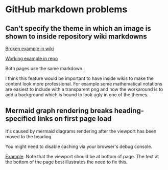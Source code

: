 # GitHub markdown problems

## Can't specify the theme in which an image is shown to inside repository wiki markdowns
[Broken example in wiki](https://github.com/anttiharju/github-bugreport/wiki)

[Working example in repo](light-dark-example.md)

Both pages use the same markdown.

I think this feature would be important to have inside wikis to make the content look more professional. For example some mathematical notations are easiest to include with a transparent png and now the workaround is to add a background which is bound to look ugly in one of the themes. 

## Mermaid graph rendering breaks heading-specified links on first page load

It's caused by mermaid diagrams rendering after the viewport has been moved to the heading.

You might need to disable caching via your browser's debug console.

[Example](broken-heading-link.md#absolute-abroad-strawberry). Note that the viewport should be at bottom of page. The text at the bottom of the page best illustrates the need to fix this.

